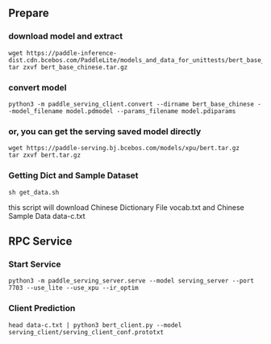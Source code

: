 
## Prepare
### download model and extract
```
wget https://paddle-inference-dist.cdn.bcebos.com/PaddleLite/models_and_data_for_unittests/bert_base_chinese.tar.gz
tar zxvf bert_base_chinese.tar.gz
```
### convert model
```
python3 -m paddle_serving_client.convert --dirname bert_base_chinese --model_filename model.pdmodel --params_filename model.pdiparams
```
### or, you can get the serving saved model directly
```
wget https://paddle-serving.bj.bcebos.com/models/xpu/bert.tar.gz
tar zxvf bert.tar.gz 
```
### Getting Dict and Sample Dataset

```
sh get_data.sh
```
this script will download Chinese Dictionary File vocab.txt and Chinese Sample Data data-c.txt

## RPC Service

### Start Service

```
python3 -m paddle_serving_server.serve --model serving_server --port 7703 --use_lite --use_xpu --ir_optim
```

### Client Prediction

```
head data-c.txt | python3 bert_client.py --model serving_client/serving_client_conf.prototxt
```
